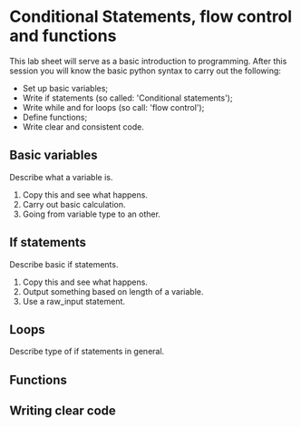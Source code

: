 # Conditional Statements, flow control and functions

This lab sheet will serve as a basic introduction to programming. After this session you will know the basic python syntax to carry out the following:

- Set up basic variables;
- Write if statements (so called: 'Conditional statements');
- Write while and for loops (so call: 'flow control');
- Define functions;
- Write clear and consistent code.

## Basic variables

Describe what a variable is.

1. Copy this and see what happens.
2. Carry out basic calculation.
3. Going from variable type to an other.

## If statements

Describe basic if statements.

1. Copy this and see what happens.
2. Output something based on length of a variable.
3. Use a raw_input statement.

## Loops

Describe type of if statements in general.

## Functions
## Writing clear code
